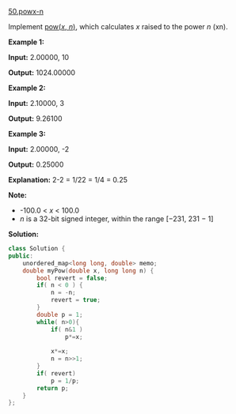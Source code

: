 [50.powx-n](https://leetcode.com/problems/powx-n/)  

Implement [pow(_x_, _n_)](http://www.cplusplus.com/reference/valarray/pow/), which calculates _x_ raised to the power _n_ (xn).

**Example 1:**

  
**Input:** 2.00000, 10
  
**Output:** 1024.00000
  

**Example 2:**

  
**Input:** 2.10000, 3
  
**Output:** 9.26100
  

**Example 3:**

  
**Input:** 2.00000, -2
  
**Output:** 0.25000
  
**Explanation:** 2\-2 = 1/22 = 1/4 = 0.25
  

**Note:**

*   \-100.0 < _x_ < 100.0
*   _n_ is a 32-bit signed integer, within the range \[−231, 231 − 1\]  



**Solution:**  

```cpp
class Solution {
public:
    unordered_map<long long, double> memo;
    double myPow(double x, long long n) {
        bool revert = false;
        if( n < 0 ) {
            n = -n;
            revert = true;
        }
        double p = 1;
        while( n>0){
            if( n&1 )
                p*=x;
            
            x*=x;
            n = n>>1;
        }
        if( revert)
            p = 1/p;
        return p;
    }
};
```
      